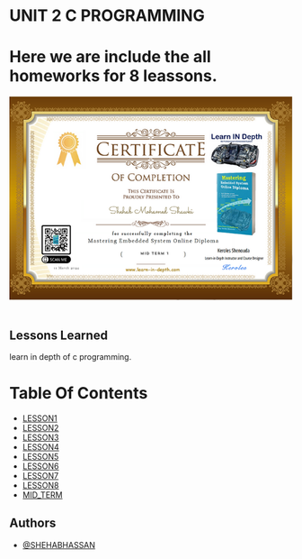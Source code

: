 # UNIT 2 C PROGRAMMING
<h1 align = "centre" > Here we are include the all homeworks for 8 leassons.</h1>


<p align="center">
  <img src="certficate.png" alt="Certificate logo"> <img>
  </p>

## Lessons Learned

learn in depth of c programming. 

# Table Of Contents

- [LESSON1](https://github.com/shehabhassan/Mastering_Embedded_Systems/tree/master/Unit2_C_Programming/Lesson1_Installing_c_Tools)
- [LESSON2](https://github.com/shehabhassan/Mastering_Embedded_Systems/tree/master/Unit2_C_Programming/Lesson2_Git_Repository)
- [LESSON3](https://github.com/shehabhassan/Mastering_Embedded_Systems/tree/master/Unit2_C_Programming/Lesson3_Basic)
- [LESSON4](#features)
- [LESSON5](https://github.com/shehabhassan/Mastering_Embedded_Systems/tree/master/Unit2_C_Programming/Lesson5_Function)
- [LESSON6](#license)
- [LESSON7](https://github.com/shehabhassan/Mastering_Embedded_Systems/tree/master/Unit2_C_Programming/Lesson7_Preprocessor)
- [LESSON8](https://github.com/shehabhassan/Mastering_Embedded_Systems/tree/master/Unit2_C_Programming/Lesson8_pointer)
- [MID_TERM](https://github.com/shehabhassan/Mastering_Embedded_Systems/tree/master/Unit2_C_Programming/MidTerm_Answer)


## Authors
- [@SHEHABHASSAN](https://github.com/shehabhassan)

